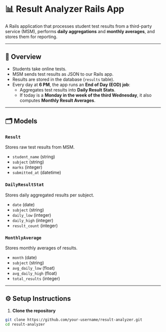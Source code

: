 # 📊 Result Analyzer Rails App

A Rails application that processes student test results from a third-party service (MSM), performs **daily aggregations** and **monthly averages**, and stores them for reporting.

---

## 🚀 Overview

- Students take online tests.
- MSM sends test results as JSON to our Rails app.
- Results are stored in the database (`results` table).
- Every day at **6 PM**, the app runs an **End of Day (EOD) job**:
  - Aggregates test results into **Daily Result Stats**.
  - If today is a **Monday in the week of the third Wednesday**, it also computes **Monthly Result Averages**.

---

## 🗂 Models

### `Result`
Stores raw test results from MSM.
- `student_name` (string)  
- `subject` (string)  
- `marks` (integer)  
- `submitted_at` (datetime)  

### `DailyResultStat`
Stores daily aggregated results per subject.
- `date` (date)  
- `subject` (string)  
- `daily_low` (integer)  
- `daily_high` (integer)  
- `result_count` (integer)  

### `MonthlyAverage`
Stores monthly averages of results.
- `month` (date)  
- `subject` (string)  
- `avg_daily_low` (float)  
- `avg_daily_high` (float)  
- `total_results` (integer)  

---

## ⚙️ Setup Instructions

1. **Clone the repository**

```bash
git clone https://github.com/your-username/result-analyzer.git
cd result-analyzer
